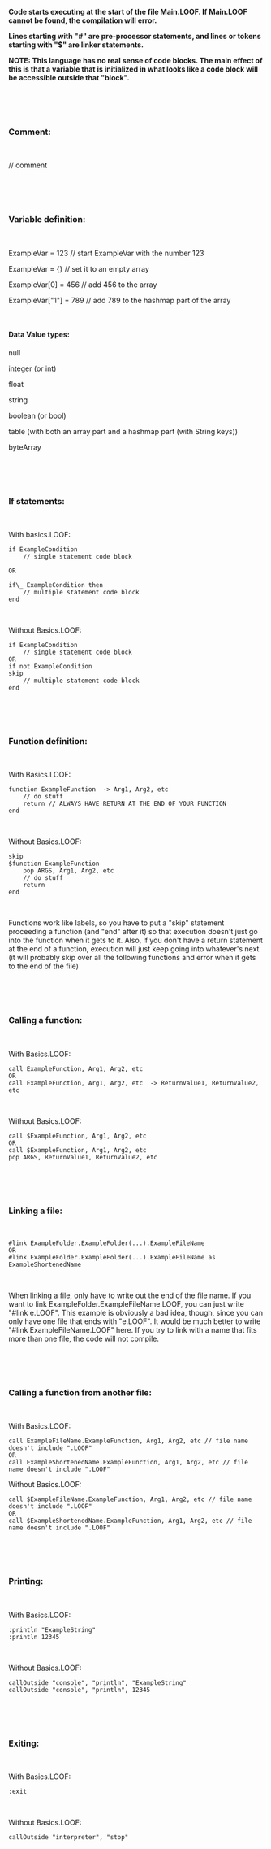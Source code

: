 **Code starts executing at the start of the file Main.LOOF. If Main.LOOF cannot be found, the compilation will error.**

**Lines starting with "#" are pre-processor statements, and lines or tokens starting with "$" are linker statements.**

**NOTE: This language has no real sense of code blocks. The main effect of this is that a variable that is initialized in what looks like a code block will be accessible outside that "block".**

<br>
<br>
<br>

### Comment:

<br>

// comment

<br>
<br>
<br>

### Variable definition:

<br>

ExampleVar = 123 // start ExampleVar with the number 123

ExampleVar = {} // set it to an empty array

ExampleVar[0] = 456 // add 456 to the array

ExampleVar["1"] = 789 // add 789 to the hashmap part of the array

<br>

#### Data Value types:

null

integer (or int)

float

string

boolean (or bool)

table (with both an array part and a hashmap part (with String keys))

byteArray

<br>
<br>
<br>

### If statements:

<br>

With basics.LOOF:

```
if ExampleCondition
	// single statement code block

OR

if\_ ExampleCondition then
	// multiple statement code block
end
```

<br>
	
Without Basics.LOOF:

```
if ExampleCondition
	// single statement code block
OR
if not ExampleCondition
skip
	// multiple statement code block
end
```

<br>
<br>
<br>

### Function definition:

<br>

With Basics.LOOF:

```
function ExampleFunction  -> Arg1, Arg2, etc
	// do stuff
	return // ALWAYS HAVE RETURN AT THE END OF YOUR FUNCTION
end
```

<br>

Without Basics.LOOF:

```
skip
$function ExampleFunction
	pop ARGS, Arg1, Arg2, etc
	// do stuff
	return
end
```

<br>

Functions work like labels, so you have to put a "skip" statement proceeding a function (and "end" after it) so that execution doesn't just go into the function when it gets to it. Also, if you don't have a return statement at the end of a function, execution will just keep going into whatever's next (it will probably skip over all the following functions and error when it gets to the end of the file)

<br>
<br>
<br>

### Calling a function:

<br>

With Basics.LOOF:

```
call ExampleFunction, Arg1, Arg2, etc
OR
call ExampleFunction, Arg1, Arg2, etc  -> ReturnValue1, ReturnValue2, etc
```

<br>

Without Basics.LOOF:

```
call $ExampleFunction, Arg1, Arg2, etc
OR
call $ExampleFunction, Arg1, Arg2, etc
pop ARGS, ReturnValue1, ReturnValue2, etc
```

<br>
<br>
<br>

### Linking a file:

<br>

```
#link ExampleFolder.ExampleFolder(...).ExampleFileName
OR
#link ExampleFolder.ExampleFolder(...).ExampleFileName as ExampleShortenedName
```

<br>

When linking a file, only have to write out the end of the file name. If you want to link ExampleFolder.ExampleFileName.LOOF, you can just write "#link e.LOOF". This example is obviously a bad idea, though, since you can only have one file that ends with "e.LOOF". It would be much better to write "#link ExampleFileName.LOOF" here. If you try to link with a name that fits more than one file, the code will not compile.

<br>
<br>
<br>

### Calling a function from another file:

<br>

With Basics.LOOF:

```
call ExampleFileName.ExampleFunction, Arg1, Arg2, etc // file name doesn't include ".LOOF"
OR
call ExampleShortenedName.ExampleFunction, Arg1, Arg2, etc // file name doesn't include ".LOOF"
```

Without Basics.LOOF:

```
call $ExampleFileName.ExampleFunction, Arg1, Arg2, etc // file name doesn't include ".LOOF"
OR
call $ExampleShortenedName.ExampleFunction, Arg1, Arg2, etc // file name doesn't include ".LOOF"
```

<br>
<br>
<br>

### Printing:

<br>

With Basics.LOOF:

```
:println "ExampleString"
:println 12345
```

<br>

Without Basics.LOOF:

```
callOutside "console", "println", "ExampleString"
callOutside "console", "println", 12345
```

<br>
<br>
<br>

### Exiting:

<br>

With Basics.LOOF:

```
:exit
```

<br>

Without Basics.LOOF:

```
callOutside "interpreter", "stop"
```